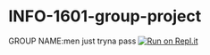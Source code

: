 # INFO-1601-group-project
GROUP NAME:men just tryna pass
[![Run on Repl.it](https://repl.it/badge/github/avramredman/INFO-1601-group-project)](https://repl.it/github/avramredman/INFO-1601-group-project)
